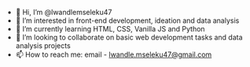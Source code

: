 - 👋 Hi, I’m @lwandlemseleku47
- 👀 I’m interested in front-end development, ideation and data analysis
- 🌱 I’m currently learning HTML, CSS, Vanilla JS and Python
- 💞️ I’m looking to collaborate on basic web development tasks and data analysis projects 
- 📫 How to reach me: email - lwandle.mseleku47@gmail.com

<!---
lwandlemseleku47/lwandlemseleku47 is a ✨ special ✨ repository because its `README.md` (this file) appears on your GitHub profile.
You can click the Preview link to take a look at your changes.
--->
